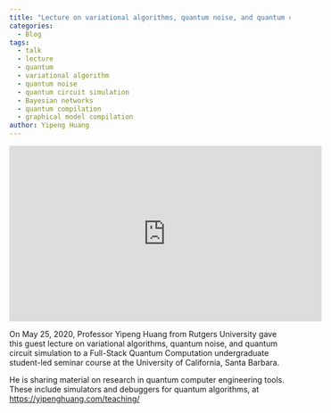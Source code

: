 ```yaml
---
title: "Lecture on variational algorithms, quantum noise, and quantum circuit simulation"
categories:
  - Blog
tags:
  - talk
  - lecture
  - quantum
  - variational algorithm
  - quantum noise
  - quantum circuit simulation
  - Bayesian networks
  - quantum compilation
  - graphical model compilation
author: Yipeng Huang
---
```


<iframe width="560" height="315" src="https://www.youtube-nocookie.com/embed/9DT3SP0_7mo" frameborder="0" allow="accelerometer; autoplay; encrypted-media; gyroscope; picture-in-picture" allowfullscreen></iframe>

On May 25, 2020, Professor Yipeng Huang from Rutgers University gave this guest lecture on variational algorithms, quantum noise, and quantum circuit simulation to a Full-Stack Quantum Computation undergraduate student-led seminar course at the University of California, Santa Barbara.

He is sharing material on research in quantum computer engineering tools. These include simulators and debuggers for quantum algorithms, at https://yipenghuang.com/teaching/

